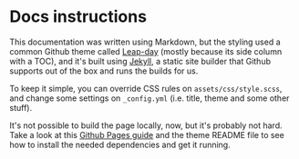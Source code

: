 # Docs instructions

This documentation was written using Markdown, but the styling used a common
Github theme called [Leap-day] (mostly because its side column with a TOC), and
it's built using [Jekyll], a static site builder that Github supports out of the
box and runs the builds for us.

To keep it simple, you can override CSS rules on `assets/css/style.scss`, and
change some settings on `_config.yml` (i.e. title, theme and some other stuff).

It's not possible to build the page locally, now, but it's probably not hard.
Take a look at this [Github Pages guide](jekyll-local) and the theme README file
to see how to install the needed dependencies and get it running.

[leap-day]: https://github.com/pages-themes/leap-day
[jekyll]: https://jekyllrb.com/
[jekyll-local]: https://help.github.com/articles/setting-up-your-github-pages-site-locally-with-jekyll/
